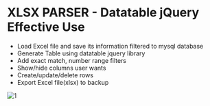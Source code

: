 # XLSX PARSER - Datatable jQuery Effective Use

* Load Excel file and save its information filtered to mysql database
* Generate Table using datatable jquery library
* Add exact match, number range filters
* Show/hide columns user wants
* Create/update/delete rows
* Export Excel file(xlsx) to backup

![1](https://github.com/topmsdreamer/xlsx-parser/assets/128351913/b6aca797-f3f4-4d0f-a597-ed6cbf650329)
